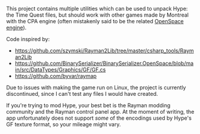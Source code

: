 This project contains multiple utilities which can be used to unpack Hype: the Time Quest files, but should work with other games made by Montreal with the CPA engine (often mistakenly said to be the related [OpenSpace engine](https://raymanpc.com/wiki/en/OpenSpace)).

Code inspired by:
* https://github.com/szymski/Rayman2Lib/tree/master/csharp_tools/Rayman2Lib
* https://github.com/BinarySerializer/BinarySerializer.OpenSpace/blob/main/src/DataTypes/Graphics/GF/GF.cs
* https://github.com/byvar/raymap

Due to issues with making the game run on Linux, the project is currently discontinued, since I can't test any files I would have created.

If you're trying to mod Hype, your best bet is the Rayman modding community and the Rayman control panel app. At the moment of writing, the app unfortunately does not support *some* of the encodings used by Hype's GF texture format, so your mileage might vary.
